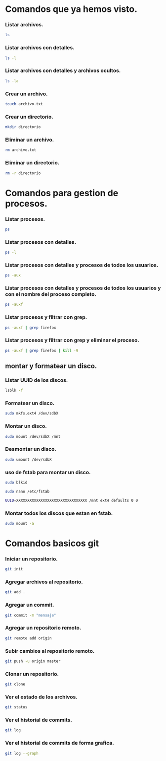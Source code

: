 # Comandos que ya hemos visto.
### Listar archivos.
```bash
ls
```
### Listar archivos con detalles.
```bash
ls -l
```
### Listar archivos con detalles y archivos ocultos.
```bash
ls -la
```
### Crear un archivo.
```bash
touch archivo.txt
```
### Crear un directorio.
```bash
mkdir directorio
```
### Eliminar un archivo.
```bash
rm archivo.txt
```
### Eliminar un directorio.
```bash
rm -r directorio
```

# Comandos para gestion de procesos.
### Listar procesos.
```bash
ps
```
### Listar procesos con detalles.
```bash
ps -l
```
### Listar procesos con detalles y procesos de todos los usuarios.
```bash
ps -aux
```
### Listar procesos con detalles y procesos de todos los usuarios y con el nombre del proceso completo.
```bash
ps -auxf
```

### Listar procesos y filtrar con grep.
```bash
ps -auxf | grep firefox
```
### Listar procesos y filtrar con grep y eliminar el proceso.
```bash
ps -auxf | grep firefox | kill -9
```

## montar y formatear un disco.
### Listar UUID de los discos.
```bash
lsblk -f
```
### Formatear un disco.
```bash
sudo mkfs.ext4 /dev/sdbX
```
### Montar un disco.
```bash
sudo mount /dev/sdbX /mnt
```
### Desmontar un disco.
```bash
sudo umount /dev/sdbX
```

### uso de fstab para montar un disco.
```bash
sudo blkid
```
```bash
sudo nano /etc/fstab
```
```bash
UUID=XXXXXXXXXXXXXXXXXXXXXXXXXXXXXXXX /mnt ext4 defaults 0 0
```
### Montar todos los discos que estan en fstab.
```bash
sudo mount -a
```
# Comandos basicos git
### Iniciar un repositorio.
```bash
git init
```
### Agregar archivos al repositorio.
```bash
git add .
``` 
### Agregar un commit.
```bash
git commit -m "mensaje"
```
### Agregar un repositorio remoto.
```bash
git remote add origin
```
### Subir cambios al repositorio remoto.
```bash
git push -u origin master
```
### Clonar un repositorio.
```bash
git clone
```
### Ver el estado de los archivos.
```bash
git status
```
### Ver el historial de commits.
```bash
git log
```
### Ver el historial de commits de forma grafica.
```bash
git log --graph
```
